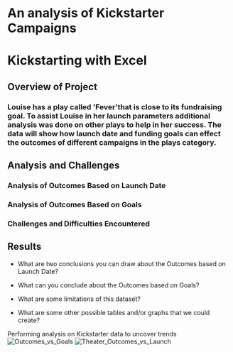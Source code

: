 # An analysis of Kickstarter Campaigns
# Kickstarting with Excel

## Overview of Project

### Louise has a play called 'Fever'that is close to its fundraising goal. To assist Louise in her launch parameters additional analysis was done on other plays to help in her success. The data will show how launch date and funding goals can effect the outcomes of different campaigns in the plays category.

## Analysis and Challenges

### Analysis of Outcomes Based on Launch Date

### Analysis of Outcomes Based on Goals

### Challenges and Difficulties Encountered

## Results

- What are two conclusions you can draw about the Outcomes based on Launch Date?

- What can you conclude about the Outcomes based on Goals?

- What are some limitations of this dataset?

- What are some other possible tables and/or graphs that we could create?

Performing analysis on Kickstarter data to uncover trends
![Outcomes_vs_Goals](https://user-images.githubusercontent.com/95381303/147862166-263a1ce8-b853-4ef8-8218-ed2c1b72678b.png)
![Theater_Outcomes_vs_Launch](https://user-images.githubusercontent.com/95381303/147862185-43103c34-3946-48fa-aba6-219fea73fdb0.png)
